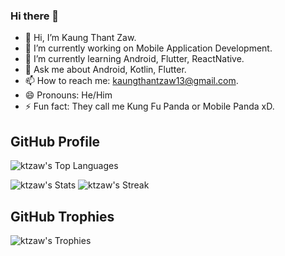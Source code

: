### Hi there 👋

- 👋 Hi, I’m Kaung Thant Zaw.
- 🔭 I’m currently working on Mobile Application Development.
- 🌱 I’m currently learning Android, Flutter, ReactNative.
- 💬 Ask me about Android, Kotlin, Flutter.
- 📫 How to reach me: kaungthantzaw13@gmail.com.
- 😄 Pronouns: He/Him
- ⚡ Fun fact: They call me Kung Fu Panda or Mobile Panda xD.

## GitHub Profile
![ktzaw's Top Languages](https://github-readme-stats.vercel.app/api/top-langs/?username=ktzaw&theme=dracula&show_icons=true&hide_border=false&layout=compact)

![ktzaw's Stats](https://github-readme-stats.vercel.app/api?username=ktzaw&theme=dracula&show_icons=true&hide_border=false&count_private=true)
![ktzaw's Streak](https://github-readme-streak-stats.herokuapp.com/?user=ktzaw&theme=dracula&hide_border=false)

## GitHub Trophies
![ktzaw's Trophies](https://github-profile-trophy.vercel.app/?username=ktzaw&theme=cobalt&no-frame=false&no-bg=false&margin-w=4)
